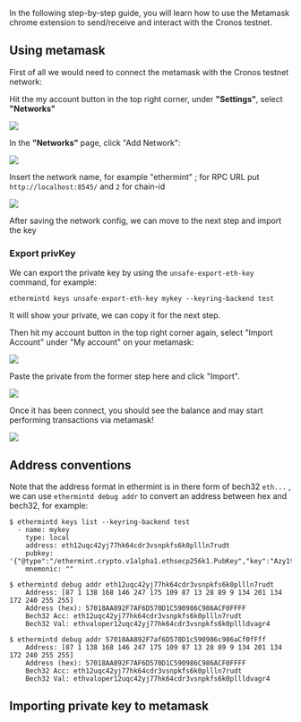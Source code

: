 In the following step-by-step guide, you will learn how to use the Metamask chrome extension to send/receive and interact with the Cronos testnet.


## Using metamask

First of all we would need to connect the metamask with the Cronos testnet network: 

Hit the my account button in the top right corner, under **"Settings"**, select **"Networks"** 

<img src="./assets/1.png" />

In the **"Networks"** page, click "Add Network":

<img src="./assets/2.png" />

Insert the network name, for example "ethermint" ; for RPC URL put `http://localhost:8545/` and `2` for chain-id 

<img src="./assets/3.png" />

After saving the network config, we can move to the next step and import the key

### Export privKey

We can export the private key by using the `unsafe-export-eth-key` command, for example:

```
ethermintd keys unsafe-export-eth-key mykey --keyring-backend test
```

It will show your private, we can copy it for the next step.  

Then hit my account button in the top right corner again, select "Import Account" under "My account" on your metamask:

<img src="./assets/4.png" />


Paste the private from the former step here and click "Import". 

<img src="./assets/5.png" />


Once it has been connect, you should see the balance and may start performing transactions via metamask! 

<img src="./assets/6.png" />

## Address conventions 

Note that the address format in ethermint is in there form of bech32 `eth...` , we can use `ethermintd debug addr` to convert an address between hex and bech32, for example:

```
$ ethermintd keys list --keyring-backend test
  - name: mykey
    type: local
    address: eth12uqc42yj77hk64cdr3vsnpkfs6k0pllln7rudt
    pubkey: '{"@type":"/ethermint.crypto.v1alpha1.ethsecp256k1.PubKey","key":"Azy1tg0wZKRdQ7sd9mICzteCstGThiodZtQqlVT9Amlc"}'
    mnemonic: ""

$ ethermintd debug addr eth12uqc42yj77hk64cdr3vsnpkfs6k0pllln7rudt
    Address: [87 1 138 168 146 247 175 109 87 13 28 89 9 134 201 134 172 240 255 255]
    Address (hex): 57018AA892F7AF6D570D1C590986C986ACF0FFFF
    Bech32 Acc: eth12uqc42yj77hk64cdr3vsnpkfs6k0pllln7rudt
    Bech32 Val: ethvaloper12uqc42yj77hk64cdr3vsnpkfs6k0pllldvagr4

$ ethermintd debug addr 57018AA892F7af6D570D1c590986c986aCf0fFff
    Address: [87 1 138 168 146 247 175 109 87 13 28 89 9 134 201 134 172 240 255 255]
    Address (hex): 57018AA892F7AF6D570D1C590986C986ACF0FFFF
    Bech32 Acc: eth12uqc42yj77hk64cdr3vsnpkfs6k0pllln7rudt
    Bech32 Val: ethvaloper12uqc42yj77hk64cdr3vsnpkfs6k0pllldvagr4
```



## Importing private key to metamask
